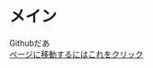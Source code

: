 # メイン
<head>
  <link rel="icon" type="image/png" href="mainicon.png">
<link rel="apple-touch-icon" href="mainicon.png">
</head>
Githubだあ
<br><a href="https://nonbiri0220.github.io">ページに移動するにはこれをクリック</a>
